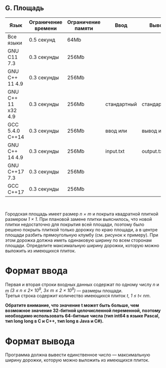 ## G. Площадь

| Язык         | Ограничение времени | Ограничение памяти | Ввод                   | Вывод                 |
|--------------|---------------------|---------------------|------------------------|-----------------------|
| Все языки    | 0.5 секунд          | 64Mb                |                        |                       |
| GNU C11 7.3  | 0.3 секунды         | 256Mb               |                        |                       |
| GNU C++ 11 4.9| 0.3 секунды        | 256Mb               |                        |                       |
| GNU C++ 11 x32 4.9| 0.3 секунды    | 256Mb               | стандартный            | стандартный           |
| GCC 5.4.0 C++14| 0.3 секунды       | 256Mb               | ввод или               | вывод или             |
| GNU C++ 14 4.9| 0.3 секунды        | 256Mb               | input.txt              | output.txt            |
| GNU C++17 7.3 | 0.3 секунды        | 256Mb               |                        |                       |
| GCC C++17     | 0.3 секунды        | 256Mb               |                        |                       |


<br>

Городская площадь имеет размер *n × m* и покрыта квадратной плиткой размером *1 × 1*. При плановой замене плитки выяснилось, что новой плитки недостаточно для покрытия всей площади, поэтому было решено покрыть плиткой только дорожку по краю площади, а в центре площади разбить прямоугольную клумбу (см. рисунок к примеру). При этом дорожка должна иметь одинаковую ширину по всем сторонам площади. Определите максимальную ширину дорожки, которую можно выложить из имеющихся плиток.

# Формат ввода

Первая и вторая строки входных данных содержат по одному числу *n* и *m* *(3 ≤ n ≤ 2× 10<sup>9</sup>, 3≤ m ≤ 2 × 10<sup>9</sup>)* — размеры площади.  
Третья строка содержит количество имеющихся плиток *t*, *1 ≤ t< nm*.

**Обратите внимание, что значение t может быть больше, чем возможное значение 32-битной целочисленной переменной, поэтому необходимо использовать 64-битные числа (тип int64 в языке Pascal, тип long long в C и C++, тип long в Java и C#).**

# Формат вывода

Программа должна вывести единственное число — максимальную ширину дорожки, которую можно выложить из имеющихся плиток.

